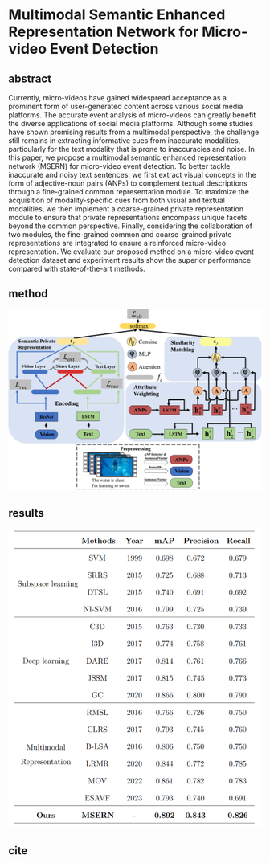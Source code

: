 # Multimodal Semantic Enhanced Representation Network for Micro-video Event Detection

## abstract
Currently, micro-videos have gained widespread acceptance as a prominent form of user-generated content across various social media platforms. The accurate event analysis of micro-videos can greatly benefit the diverse applications of social media platforms.
Although some studies have shown promising results from a multimodal perspective, the challenge still remains in extracting informative cues from inaccurate modalities, particularly for the text modality that is prone to inaccuracies and noise.  In this paper, we propose a multimodal semantic enhanced representation network (MSERN) for micro-video event detection.
To better tackle inaccurate and noisy text sentences, we first extract visual concepts in the form of adjective-noun pairs (ANPs) to complement textual descriptions through a fine-grained common representation module.
To maximize the acquisition of modality-specific cues from both visual and textual modalities, we then implement a coarse-grained private representation module  to ensure that private representations encompass unique facets beyond the common perspective. Finally, considering the collaboration of two modules,  the fine-grained common  and coarse-grained private representations are integrated to ensure a reinforced micro-video representation.
We evaluate our proposed method on a micro-video event detection dataset and
experiment results show the superior performance compared with state-of-the-art methods.

## method
![alt](msern.png)

## results
![alt](results.png)

## cite
```

```